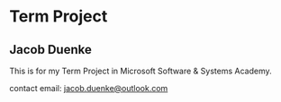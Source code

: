 # Term Project
## Jacob Duenke

This is for my Term Project in Microsoft Software & Systems Academy.

contact email: jacob.duenke@outlook.com  
